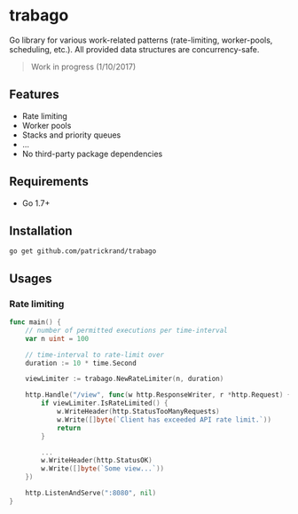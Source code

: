 # trabago
Go library for various work-related patterns (rate-limiting, worker-pools, scheduling, etc.). 
All provided data structures are concurrency-safe.

> Work in progress (1/10/2017)

## Features

- Rate limiting
- Worker pools
- Stacks and priority queues
- ...
- No third-party package dependencies

## Requirements

- Go 1.7+

## Installation

`go get github.com/patrickrand/trabago`

## Usages

### Rate limiting

```go
func main() {
    // number of permitted executions per time-interval
    var n uint = 100

    // time-interval to rate-limit over
    duration := 10 * time.Second

    viewLimiter := trabago.NewRateLimiter(n, duration)

    http.Handle("/view", func(w http.ResponseWriter, r *http.Request) {
        if viewLimiter.IsRateLimited() {
            w.WriteHeader(http.StatusTooManyRequests)
            w.Write([]byte(`Client has exceeded API rate limit.`))
            return
        }

        ...
        w.WriteHeader(http.StatusOK)
        w.Write([]byte(`Some view...`))
    })

    http.ListenAndServe(":8080", nil)
}
```